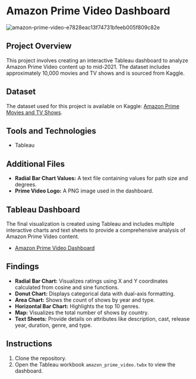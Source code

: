# Amazon Prime Video Dashboard

![amazon-prime-video-e7828eac13f74731bfeeb005f809c82e](https://github.com/JaiBhatia19/London-Bike-Rides-Dashboard/assets/143343337/b08ae244-0fdc-489f-b949-f16d31806ce5)

## Project Overview
This project involves creating an interactive Tableau dashboard to analyze Amazon Prime Video content up to mid-2021. The dataset includes approximately 10,000 movies and TV shows and is sourced from Kaggle.

## Dataset
The dataset used for this project is available on Kaggle: [Amazon Prime Movies and TV Shows](https://www.kaggle.com/datasets/shivamb/amazon-prime-movies-and-tv-shows).

## Tools and Technologies
- Tableau

## Additional Files
- **Radial Bar Chart Values:** A text file containing values for path size and degrees.
- **Prime Video Logo:** A PNG image used in the dashboard.

## Tableau Dashboard
The final visualization is created using Tableau and includes multiple interactive charts and text sheets to provide a comprehensive analysis of Amazon Prime Video content.
- [Amazon Prime Video Dashboard](https://public.tableau.com/app/profile/jai.bhatia3544/viz/amazon_prime_17191839828780/Dashboard1)

## Findings
- **Radial Bar Chart:** Visualizes ratings using X and Y coordinates calculated from cosine and sine functions.
- **Donut Chart:** Displays categorical data with dual-axis formatting.
- **Area Chart:** Shows the count of shows by year and type.
- **Horizontal Bar Chart:** Highlights the top 10 genres.
- **Map:** Visualizes the total number of shows by country.
- **Text Sheets:** Provide details on attributes like description, cast, release year, duration, genre, and type.

## Instructions
1. Clone the repository.
2. Open the Tableau workbook `amazon_prime_video.twbx` to view the dashboard.
